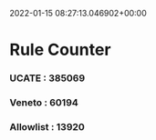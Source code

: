 2022-01-15 08:27:13.046902+00:00
# Rule Counter 
 ### UCATE : 385069

 ### Veneto : 60194

 ### Allowlist : 13920